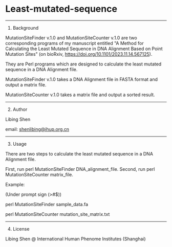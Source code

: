 # Least-mutated-sequence

-------------
1. Background

MutationSiteFinder v.1.0 and MutationSiteCounter v.1.0 are two corresponding programs of my manuscript entitled "A Method for Calculating the Least Mutated Sequence in DNA Alignment Based on Point Mutation Sites" (on bioRxiv, https://doi.org/10.1101/2023.11.14.567125).

They are Perl programs which are designed to calculate the least mutated sequence in a DNA Alignment file.

MutationSiteFinder v.1.0 takes a DNA Alignment file in FASTA format and output a matrix file.

MutationSiteCounter v.1.0 takes a matrix file and output a sorted result.

-------------
2. Author

Libing Shen 

email: shenlibing@ihup.org.cn

-------------
3. Usage

There are two steps to calculate the least mutated sequence in a DNA Alignment file.

First, run perl MutationSiteFinder DNA_alignment_file.
Second, run perl MutationSiteCounter matrix_file.

Example: 

(Under prompt sign (>#$))

perl MutationSiteFinder sample_data.fa

perl MutationSiteCounter mutation_site_matrix.txt


-------------
4. License

Libing Shen @ International Human Phenome Institutes (Shanghai)
